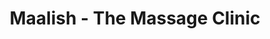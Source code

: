 ---
title: "Maalish - The Massage Clinic"
url: /hounslow/maalish-the-massage-clinic/
shop: massage
---